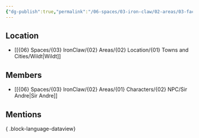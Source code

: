 ```yaml
---
{"dg-publish":true,"permalink":"/06-spaces/03-iron-claw/02-areas/03-faction/04-wildt/wildt-apothecary-guild/","title":"Wildt Apothecary Guild"}
---
```



## Location

- [[{06} Spaces/{03} IronClaw/{02} Areas/{02} Location/{01} Towns and Cities/Wildt\|Wildt]]

## Members

- [[{06} Spaces/{03} IronClaw/{02} Areas/{01} Characters/{02} NPC/Sir Andre\|Sir Andre]]

## Mentions


{ .block-language-dataview}
